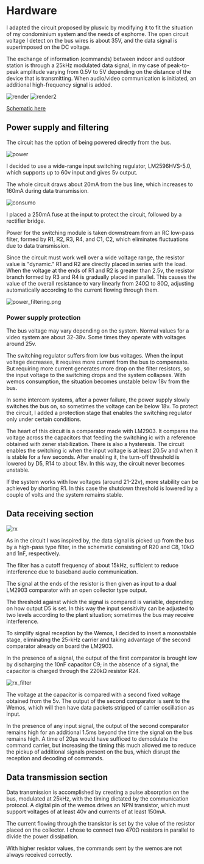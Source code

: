 # Hardware

I adapted the circuit proposed by plusvic by modifying it to fit the situation of my condominium system and the needs of esphome.
The open circuit voltage I detect on the bus wires is about 35V, and the data signal is superimposed on the DC voltage.

The exchange of information (commands) between indoor and outdoor station is through a 25kHz modulated data signal, in my case of peak-to-peak amplitude varying from 0.5V to 5V depending on the distance of the device that is transmitting.
When audio/video communication is initiated, an additional high-frequency signal is added.

![render](/images/render_fronte.png) ![render2](/images/render_retro.png)

[Schematic here](schematic_2.5.pdf)

## Power supply and filtering

The circuit has the option of being powered directly from the bus.

![power](images/power.png)

I decided to use a wide-range input switching regulator, LM2596HVS-5.0, which supports up to 60v input and gives 5v output.

The whole circuit draws about 20mA from the bus line, which increases to 160mA during data transmission.

![consumo](images/consumo.png)

I placed a 250mA fuse at the input to protect the circuit, followed by a rectifier bridge.

Power for the switching module is taken downstream from an RC low-pass filter, formed by R1, R2, R3, R4, and C1, C2, which eliminates fluctuations due to data transmission. 

Since the circuit must work well over a wide voltage range, the resistor value is "dynamic."
R1 and R2 are directly placed in series with the load.
When the voltage at the ends of R1 and R2 is greater than 2.5v, the resistor branch formed by R3 and R4 is gradually placed in parallel.
This causes the value of the overall resistance to vary linearly from 240Ω to 80Ω, adjusting automatically according to the current flowing through them.

![power_filtering.png](images/power_filtering.png)

### Power supply protection

The bus voltage may vary depending on the system.
Normal values for a video system are about 32-38v.
Some times they operate with voltages around 25v.

The switching regulator suffers from low bus voltages.
When the input voltage decreases, it requires more current from the bus to compensate.
But requiring more current generates more drop on the filter resistors, so the input voltage to the switching drops and the system collapses.
With wemos consumption, the situation becomes unstable below 18v from the bus.
 
In some intercom systems, after a power failure, the power supply slowly switches the bus on, so sometimes the voltage can be below 18v.
To protect the circuit, I added a protection stage that enables the switching regulator only under certain conditions.

The heart of this circuit is a comparator made with LM2903. It compares the voltage across the capacitors that feeding the switching ic with a reference obtained with zener stabilization. There is also a hysteresis. The circuit enables the switching ic when the input voltage is at least 20.5v and when it is stable for a few seconds.
After enabling it, the turn-off threshold is lowered by D5, R14 to about 18v.
In this way, the circuit never becomes unstable.

If the system works with low voltages (around 21-22v), more stability can be achieved by shorting R1.
In this case the shutdown threshold is lowered by a couple of volts and the system remains stable.

## Data receiving section

![rx](images/rx.png)

As in the circuit I was inspired by, the data signal is picked up from the bus by a high-pass type filter, in the schematic consisting of R20 and C8, 10kΩ and 1nF, respectively.

The filter has a cutoff frequency of about 15kHz, sufficient to reduce interference due to baseband audio communication.

The signal at the ends of the resistor is then given as input to a dual LM2903 comparator with an open collector type output.

The threshold against which the signal is compared is variable, depending on how output D5 is set.
In this way the input sensitivity can be adjusted to two levels according to the plant situation; sometimes the bus may receive interference.

To simplify signal reception by the Wemos, I decided to insert a monostable stage, eliminating the 25-kHz carrier and taking advantage of the second comparator already on board the LM2903.

In the presence of a signal, the output of the first comparator is brought low by discharging the 10nF capacitor C9; in the absence of a signal, the capacitor is charged through the 220kΩ resistor R24.

![rx_filter](images/rx_filter.png)

The voltage at the capacitor is compared with a second fixed voltage obtained from the 5v.
The output of the second comparator is sent to the Wemos, which will then have data packets stripped of carrier oscillation as input.

In the presence of any input signal, the output of the second comparator remains high for an additional 1.5ms beyond the time the signal on the bus remains high.
A time of 20µs would have sufficed to demodulate the command carrier, but increasing the timing this much allowed me to reduce the pickup of additional signals present on the bus, which disrupt the reception and decoding of commands.

## Data transmission section

Data transmission is accomplished by creating a pulse absorption on the bus, modulated at 25kHz, with the timing dictated by the communication protocol.
A digital pin of the wemos drives an NPN transistor, which must support voltages of at least 40v and currents of at least 150mA.

The current flowing through the transistor is set by the value of the resistor placed on the collector.
I chose to connect two 470Ω resistors in parallel to divide the power dissipation.

With higher resistor values, the commands sent by the wemos are not always received correctly.



